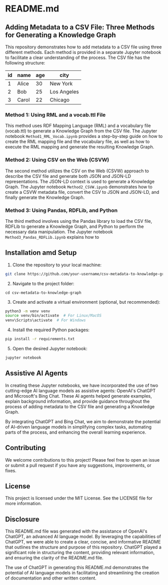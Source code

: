 # README.md

## Adding Metadata to a CSV File: Three Methods for Generating a Knowledge Graph

This repository demonstrates how to add metadata to a CSV file using three different methods. Each method is provided in a separate Jupyter notebook to facilitate a clear understanding of the process. The CSV file has the following structure:

| id  | name  | age | city        |
| --- | ----- | --- | ----------- |
| 1   | Alice | 30  | New York    |
| 2   | Bob   | 25  | Los Angeles |
| 3   | Carol | 22  | Chicago     |

### Method 1: Using RML and a vocab.ttl File

This method uses RDF Mapping Language (RML) and a vocabulary file (vocab.ttl) to generate a Knowledge Graph from the CSV file. The Jupyter notebook `Method1_RML_Vocab.ipynb` provides a step-by-step guide on how to create the RML mapping file and the vocabulary file, as well as how to execute the RML mapping and generate the resulting Knowledge Graph.

### Method 2: Using CSV on the Web (CSVW)

The second method utilizes the CSV on the Web (CSVW) approach to describe the CSV file and generate both JSON and JSON-LD representations. The JSON-LD context is used to generate a Knowledge Graph. The Jupyter notebook `Method2_CSVW.ipynb` demonstrates how to create a CSVW metadata file, convert the CSV to JSON and JSON-LD, and finally generate the Knowledge Graph.

### Method 3: Using Pandas, RDFLib, and Python

The third method involves using the Pandas library to load the CSV file, RDFLib to generate a Knowledge Graph, and Python to perform the necessary data manipulation. The Jupyter notebook `Method3_Pandas_RDFLib.ipynb` explains how to

## Installation amd Setup

1. Clone the repository to your local machine:

```bash
git clone https://github.com/your-username/csv-metadata-to-knowledge-graph.git
```

2. Navigate to the project folder:

```
cd csv-metadata-to-knowledge-graph
```

3. Create and activate a virtual environment (optional, but recommended):

```bash
python3 -m venv venv
source venv/bin/activate  # For Linux/MacOS
venv\Scripts\activate  # For Windows
```

4. Install the required Python packages:

```bash
pip install -r requirements.txt
```

5. Open the desired Jupyter notebook:

```bash
jupyter notebook
```

## Assistive AI Agents

In creating these Jupyter notebooks, we have incorporated the use of two cutting-edge AI language models as assistive agents: OpenAI's ChatGPT and Microsoft's Bing Chat. These AI agents helped generate examples, explain background information, and provide guidance throughout the process of adding metadata to the CSV file and generating a Knowledge Graph.

By integrating ChatGPT and Bing Chat, we aim to demonstrate the potential of AI-driven language models in simplifying complex tasks, automating parts of the process, and enhancing the overall learning experience.

## Contributing

We welcome contributions to this project! Please feel free to open an issue or submit a pull request if you have any suggestions, improvements, or fixes.

## License

This project is licensed under the MIT License. See the LICENSE file for more information.

## Disclosure

This README.md file was generated with the assistance of OpenAI's ChatGPT, an advanced AI language model. By leveraging the capabilities of ChatGPT, we were able to create a clear, concise, and informative README that outlines the structure and purpose of this repository. ChatGPT played a significant role in structuring the content, providing relevant information, and ensuring the clarity of the README.md file.

The use of ChatGPT in generating this README.md demonstrates the potential of AI language models in facilitating and streamlining the creation of documentation and other written content.
